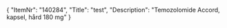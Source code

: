 {
  "ItemNr": "140284",
  "Title": "test",
  "Description": "Temozolomide Accord, kapsel, hård 180 mg"
}